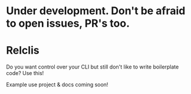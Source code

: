# Under development. Don't be afraid to open issues, PR's too. 

# Relclis
Do you want control over your CLI but still don't like to write boilerplate code?
Use this!

Example use project & docs coming soon!
